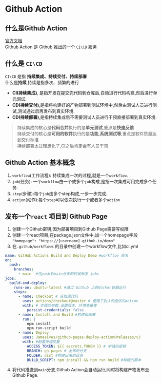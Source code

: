 # Github Action

## 什么是Github Action
[官方文档](https://docs.github.com/cn/actions)<br/>
Github Action 是 Github 推出的一个 `CI\CD` 服务<br/>
## 什么是 `CI\CD`
`CI\CD` 是指 **持续集成、持续交付、持续部署**<br/>
什么是**持续**,持续是指多次、频繁的进行
- **CI(持续集成)**, 是指开发在提交完代码到仓库后,自动进行代码构建,然后进行单元测试.<br/>
- **CD(持续交付)**,是指将构建好的产物部署到测试环境中,然后由测试人员进行测试,测试通过后再发布到真实环境.
- **CD(持续部署)**,是指持续集成后不需要测试人员进行干预直接部署到真实环境.
 > 持续集成的核心是**代码合并**执行的是**单元测试**,重点是**快速反馈**<br/>
 持续交付的核心是**可用的软件**执行的是**功能,系统测试等**,重点是软件质量达到交付标准<br/>
 持续部署太过理想化了,CI之后肯定会有人员干预

## Github Action 基本概念
 1) `workflow`(工作流程): 持续集成一次的过程,就是一个`workflow`.
 2) `job`(任务): 一个`workflow`由一个或多个`job`构成,是指一次集成可用完成多个任务.
 3) `step`(步骤):每个`job`由多个step构成,一步一步完成.
 4) `action`(动作):每个`step`可以依次执行一个或者多个`action`

## 发布一个`react` 项目到 Github Page
1) 创建一个Github密钥,因为部署项目到Github Page需要写权限
2) 创建一个react项目,在package.json文件中,加一个homepage字段<br/>```"homepage": "https://[username].github.io/demo"```
3) 在`.github/workflows` 的目录中创建一个workflow文件,比如ci.yml<br/>
```yml
name: GitHub Actions Build and Deploy Demo #workflow 命名
on:
  push:
    branches:
      - main  #在push到main分支的时候触发 jobs
jobs:
  build-and-deploy:
    runs-on: ubuntu-latest #通过 Github 上的docker容器运行
    steps:
      - name: Checkout # 获取源代码
        uses: actions/checkout@master # 使用了别人的提供的action
        with: # 步骤的参数,设置版本、环境变量等
          persist-credentials: false 
      - name: Install and Build #构建和部署
        run: | 
          npm install
          npm run-script build
      - name: Deploy
        uses: JamesIves/github-pages-deploy-action@releases/v3
        with: #配置环境变量
          ACCESS_TOKEN: ${{ secrets.TOKEN }} # 申请的密钥
          BRANCH: gh-pages # 发布的分支
          FOLDER: dist #构建出来的目录
          BUILD_SCRIPT: npm install && npm run build #构建的脚本
```
4) 将代码推送到`main`分支,Github Action会自动运行,同时将构建产物发布至Github Page.
